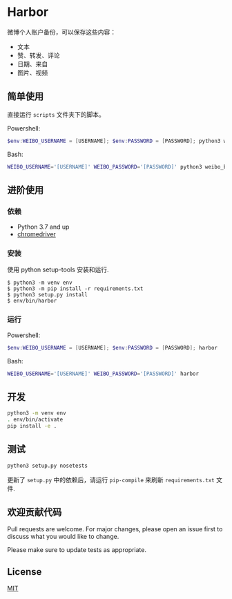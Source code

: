 # Harbor

微博个人账户备份，可以保存这些内容：

- 文本
- 赞、转发、评论
- 日期、来自
- 图片、视频

## 简单使用

直接运行 `scripts` 文件夹下的脚本。

Powershell:

```powershell
$env:WEIBO_USERNAME = [USERNAME]; $env:PASSWORD = [PASSWORD]; python3 weibo_bot.py
```

Bash:

```bash
WEIBO_USERNAME='[USERNAME]' WEIBO_PASSWORD='[PASSWORD]' python3 weibo_bot.py
```

## 进阶使用

### 依赖

- Python 3.7 and up
- [chromedriver](https://sites.google.com/a/chromium.org/chromedriver/getting-started)

### 安装

使用 python setup-tools 安装和运行.

```
$ python3 -m venv env
$ python3 -m pip install -r requirements.txt
$ python3 setup.py install
$ env/bin/harbor
```

### 运行

Powershell:

```powershell
$env:WEIBO_USERNAME = [USERNAME]; $env:PASSWORD = [PASSWORD]; harbor
```

Bash:

```bash
WEIBO_USERNAME='[USERNAME]' WEIBO_PASSWORD='[PASSWORD]' harbor
```

## 开发

```bash
python3 -m venv env
. env/bin/activate
pip install -e .
```

## 测试

```bash
python3 setup.py nosetests
```

更新了 `setup.py` 中的依赖后，请运行 `pip-compile` 来刷新 `requirements.txt` 文件.

## 欢迎贡献代码

Pull requests are welcome. For major changes, please open an issue first to discuss what you would like to change.

Please make sure to update tests as appropriate.

## License

[MIT](https://choosealicense.com/licenses/mit/)

